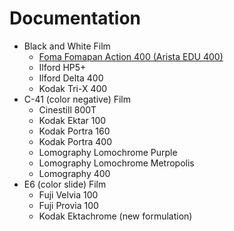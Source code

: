 # Documentation

* Black and White Film
  * [Foma Fomapan Action 400 (Arista EDU 400)](./bw_film/foma_fomapan_400.md)
  * Ilford HP5+
  * Ilford Delta 400
  * Kodak Tri-X 400
* C-41 (color negative) Film
  * Cinestill 800T
  * Kodak Ektar 100
  * Kodak Portra 160
  * Kodak Portra 400
  * Lomography Lomochrome Purple
  * Lomography Lomochrome Metropolis
  * Lomography 400
* E6 (color slide) Film
  * Fuji Velvia 100
  * Fuji Provia 100
  * Kodak Ektachrome (new formulation)
